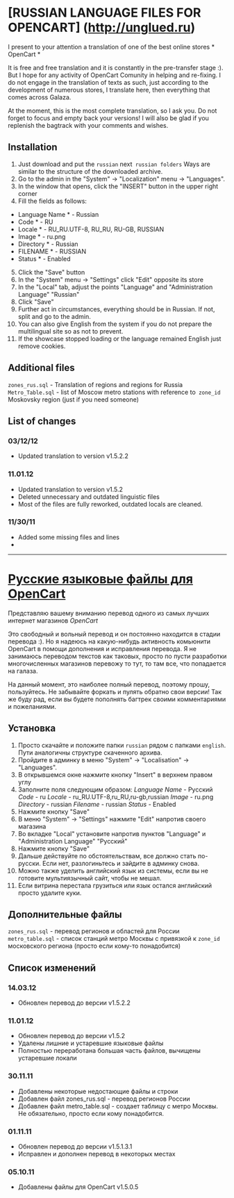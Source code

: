 # [RUSSIAN LANGUAGE FILES FOR OPENCART] (http://unglued.ru)

I present to your attention a translation of one of the best online stores * OpenCart *

It is free and free translation and it is constantly in the pre-transfer stage :). But I hope for any activity of OpenCart Comunity in helping and re-fixing. I do not engage in the translation of texts as such, just according to the development of numerous stores, I translate here, then everything that comes across Galaza.

At the moment, this is the most complete translation, so I ask you. Do not forget to focus and empty back your versions! I will also be glad if you replenish the bagtrack with your comments and wishes.

## Installation
1. Just download and put the `russian` next` russian folders` Ways are similar to the structure of the downloaded archive.
2. Go to the admin in the "System" -> "Localization" menu -> "Languages".
3. In the window that opens, click the "INSERT" button in the upper right corner
4. Fill the fields as follows:
* Language Name * - Russian
* Code * - RU
* Locale * - RU_RU.UTF-8, RU_RU, RU-GB, RUSSIAN
* Image * - ru.png
* Directory * - Russian
* FILENAME * - RUSSIAN
* Status * - Enabled
5. Click the "Save" button
6. In the "System" menu -> "Settings" click "Edit" opposite its store
7. In the "Local" tab, adjust the points "Language" and "Administration Language" "Russian"
8. Click "Save"
9. Further act in circumstances, everything should be in Russian. If not, split and go to the admin.
10. You can also give English from the system if you do not prepare the multilingual site so as not to prevent.
11. If the showcase stopped loading or the language remained English just remove cookies.

## Additional files
`zones_rus.sql` - Translation of regions and regions for Russia
`Metro_Table.sql` - list of Moscow metro stations with reference to` zone_id` Moskovsky region (just if you need someone)

## List of changes
### 03/12/12
* Updated translation to version v1.5.2.2

### 11.01.12
* Updated translation to version v1.5.2
* Deleted unnecessary and outdated linguistic files
* Most of the files are fully reworked, outdated locals are cleaned.

### 11/30/11
* Added some missing files and lines
* 
-----

# [Русские языковые файлы для OpenCart](http://unglued.ru)

Представляю вашему вниманию перевод одного из самых лучших интернет магазинов *OpenCart*

Это свободный и вольный перевод и он постоянно находится в стадии перевода :). Но я надеюсь на какую-нибудь активность комьюнити OpenCart в помощи дополнения и исправления перевода. Я не занимаюсь переводом текстов как таковых, просто по пусти разработки многочисленных магазинов перевожу то тут, то там все, что попадается на галаза.

На данный момент, это наиболее полный перевод, поэтому прошу, пользуйтесь. Не забывайте форкать и пулять обратно свои версии! Так же буду рад, если вы будете пополнять багтрек своими комментариями и пожеланиями.

## Установка
1. Просто скачайте и положите папки `russian` рядом с папками `english`. Пути аналогичны структуре скаченного архива.
2. Пройдите в админку в меню "System" -> "Localisation" -> "Languages".
3. В открывшемся окне нажмите кнопку "Insert" в верхнем правом углу
4. Заполните поля следующим образом:
*Language Name* - Русский
*Code* - ru
*Locale* - ru_RU.UTF-8,ru_RU,ru-gb,russian
*Image* - ru.png
*Directory* - russian
*Filename* - russian
*Status* - Enabled
5. Нажмите кнопку "Save"
6. В меню "System" -> "Settings" нажмите "Edit" напротив своего магазина
7. Во вкладке "Local" установите напротив пунктов "Language" и "Administration Language" "Русский"
8. Нажмите кнопку "Save"
9. Дальше действуйте по обстоятельствам, все должно стать по-русски. Если нет, разлогиньтесь и зайдите в админку снова.
10. Можно также уделить английский язык из системы, если вы не готовите мультиязычный сайт, чтобы не мешал.
11. Если витрина перестала грузиться или язык остался английский просто удалите куки.

## Дополнительные файлы
`zones_rus.sql` - перевод регионов и областей для России
`metro_table.sql` - список станций метро Москвы с привязкой к `zone_id` московского региона (просто если кому-то понадобится)

## Список изменений
### 14.03.12
* Обновлен перевод до версии v1.5.2.2

### 11.01.12
* Обновлен перевод до версии v1.5.2
* Удалены лишние и устаревшие языковые файлы
* Полностью переработана большая часть файлов, вычищены устаревшие локали 

### 30.11.11
* Добавлены некоторые недостающие файлы и строки
* Добавлен файл zones_rus.sql - перевод регионов России
* Добавлен файл metro_table.sql - создает таблицу с метро Москвы. Не обязательно, просто если кому понадобится.

### 01.11.11
* Обновлен перевод до версии v1.5.1.3.1
* Исправлен и дополнен перевод в некоторых местах

### 05.10.11
* Добавлены файлы для OpenCart v1.5.0.5
